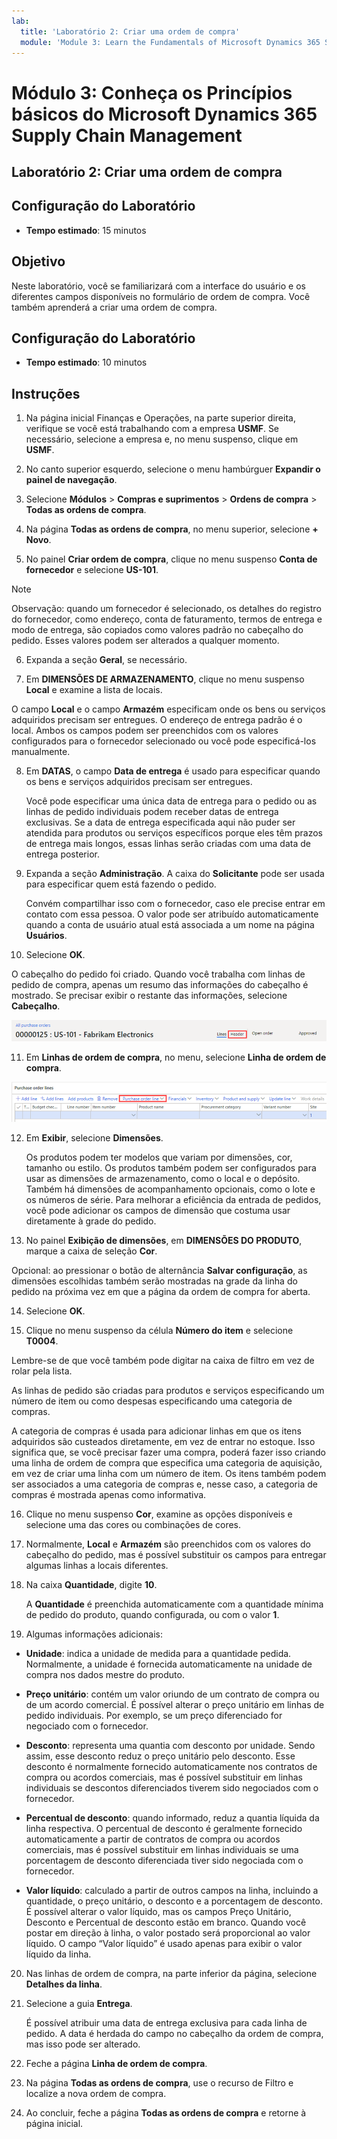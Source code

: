 ```yaml
---
lab:
  title: 'Laboratório 2: Criar uma ordem de compra'
  module: 'Module 3: Learn the Fundamentals of Microsoft Dynamics 365 Supply Chain Management'
---
```


# Módulo 3: Conheça os Princípios básicos do Microsoft Dynamics 365 Supply Chain Management

## Laboratório 2: Criar uma ordem de compra

## Configuração do Laboratório

   - **Tempo estimado**: 15 minutos

## Objetivo

Neste laboratório, você se familiarizará com a interface do usuário e os diferentes campos disponíveis no formulário de ordem de compra. Você também aprenderá a criar uma ordem de compra.


## Configuração do Laboratório

   - **Tempo estimado**: 10 minutos

## Instruções

1. Na página inicial Finanças e Operações, na parte superior direita, verifique se você está trabalhando com a empresa **USMF**. Se necessário, selecione a empresa e, no menu suspenso, clique em **USMF**.

2. No canto superior esquerdo, selecione o menu hambúrguer **Expandir o painel de navegação**.

3. Selecione **Módulos** > **Compras e suprimentos** > **Ordens de compra** > **Todas as ordens de compra**.

4. Na página **Todas as ordens de compra**, no menu superior, selecione **+ Novo**.

5. No painel **Criar ordem de compra**, clique no menu suspenso **Conta de fornecedor** e selecione **US-101**.

> [!NOTE]
> Observação: quando um fornecedor é selecionado, os detalhes do registro do fornecedor, como endereço, conta de faturamento, termos de entrega e modo de entrega, são copiados como valores padrão no cabeçalho do pedido. Esses valores podem ser alterados a qualquer momento.

6. Expanda a seção **Geral**, se necessário.

7. Em **DIMENSÕES DE ARMAZENAMENTO**, clique no menu suspenso **Local** e examine a lista de locais.

O campo **Local** e o campo **Armazém** especificam onde os bens ou serviços adquiridos precisam ser entregues. O endereço de entrega padrão é o local.  Ambos os campos podem ser preenchidos com os valores configurados para o fornecedor selecionado ou você pode especificá-los manualmente.

8. Em **DATAS**, o campo **Data de entrega** é usado para especificar quando os bens e serviços adquiridos precisam ser entregues.

    Você pode especificar uma única data de entrega para o pedido ou as linhas de pedido individuais podem receber datas de entrega exclusivas. Se a data de entrega especificada aqui não puder ser atendida para produtos ou serviços específicos porque eles têm prazos de entrega mais longos, essas linhas serão criadas com uma data de entrega posterior.

9. Expanda a seção **Administração**. A caixa do **Solicitante** pode ser usada para especificar quem está fazendo o pedido.

    Convém compartilhar isso com o fornecedor, caso ele precise entrar em contato com essa pessoa. O valor pode ser atribuído automaticamente quando a conta de usuário atual está associada a um nome na página **Usuários**.

10. Selecione **OK**.

O cabeçalho do pedido foi criado. Quando você trabalha com linhas de pedido de compra, apenas um resumo das informações do cabeçalho é mostrado. Se precisar exibir o restante das informações, selecione **Cabeçalho**.

![A captura de tela mostra o cabeçalho do pedido em que o resumo das informações do pedido é mostrado. A palavra Cabeçalho é realçada.](./media/03-learn-the-fundamentals-of-dynamics-365-supply-chain-management-17.png)

11. Em **Linhas de ordem de compra**, no menu, selecione **Linha de ordem de compra**.

![A captura de tela mostra as linhas de ordem de compra.](./media/03-learn-the-fundamentals-of-dynamics-365-supply-chain-management-18.png)

12. Em **Exibir**, selecione **Dimensões**.

    Os produtos podem ter modelos que variam por dimensões, cor, tamanho ou estilo. Os produtos também podem ser configurados para usar as dimensões de armazenamento, como o local e o depósito.  Também há dimensões de acompanhamento opcionais, como o lote e os números de série.  Para melhorar a eficiência da entrada de pedidos, você pode adicionar os campos de dimensão que costuma usar diretamente à grade do pedido.

13.  No painel **Exibição de dimensões**, em **DIMENSÕES DO PRODUTO**, marque a caixa de seleção **Cor**.

Opcional: ao pressionar o botão de alternância **Salvar configuração**, as dimensões escolhidas também serão mostradas na grade da linha do pedido na próxima vez em que a página da ordem de compra for aberta.

14. Selecione **OK**.

15. Clique no menu suspenso da célula **Número do item** e selecione **T0004**.

Lembre-se de que você também pode digitar na caixa de filtro em vez de rolar pela lista.

As linhas de pedido são criadas para produtos e serviços especificando um número de item ou como despesas especificando uma categoria de compras.

A categoria de compras é usada para adicionar linhas em que os itens adquiridos são custeados diretamente, em vez de entrar no estoque. Isso significa que, se você precisar fazer uma compra, poderá fazer isso criando uma linha de ordem de compra que especifica uma categoria de aquisição, em vez de criar uma linha com um número de item. Os itens também podem ser associados a uma categoria de compras e, nesse caso, a categoria de compras é mostrada apenas como informativa.

16. Clique no menu suspenso **Cor**, examine as opções disponíveis e selecione uma das cores ou combinações de cores.

17. Normalmente, **Local** e **Armazém** são preenchidos com os valores do cabeçalho do pedido, mas é possível substituir os campos para entregar algumas linhas a locais diferentes.

18. Na caixa **Quantidade**, digite **10**.

    A **Quantidade** é preenchida automaticamente com a quantidade mínima de pedido do produto, quando configurada, ou com o valor **1**.

19. Algumas informações adicionais:

- **Unidade**: indica a unidade de medida para a quantidade pedida. Normalmente, a unidade é fornecida automaticamente na unidade de compra nos dados mestre do produto.

- **Preço unitário**: contém um valor oriundo de um contrato de compra ou de um acordo comercial. É possível alterar o preço unitário em linhas de pedido individuais. Por exemplo, se um preço diferenciado for negociado com o fornecedor.

- **Desconto**: representa uma quantia com desconto por unidade. Sendo assim, esse desconto reduz o preço unitário pelo desconto. Esse desconto é normalmente fornecido automaticamente nos contratos de compra ou acordos comerciais, mas é possível substituir em linhas individuais se descontos diferenciados tiverem sido negociados com o fornecedor.

- **Percentual de desconto**: quando informado, reduz a quantia líquida da linha respectiva. O percentual de desconto é geralmente fornecido automaticamente a partir de contratos de compra ou acordos comerciais, mas é possível substituir em linhas individuais se uma porcentagem de desconto diferenciada tiver sido negociada com o fornecedor.

- **Valor líquido**: calculado a partir de outros campos na linha, incluindo a quantidade, o preço unitário, o desconto e a porcentagem de desconto. É possível alterar o valor líquido, mas os campos Preço Unitário, Desconto e Percentual de desconto estão em branco. Quando você postar em direção à linha, o valor postado será proporcional ao valor líquido. O campo “Valor líquido” é usado apenas para exibir o valor líquido da linha.

20. Nas linhas de ordem de compra, na parte inferior da página, selecione **Detalhes da linha**.

21. Selecione a guia **Entrega**.

    É possível atribuir uma data de entrega exclusiva para cada linha de pedido. A data é herdada do campo no cabeçalho da ordem de compra, mas isso pode ser alterado.

22. Feche a página **Linha de ordem de compra**.

23. Na página **Todas as ordens de compra**, use o recurso de Filtro e localize a nova ordem de compra.

24. Ao concluir, feche a página **Todas as ordens de compra** e retorne à página inicial.

